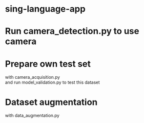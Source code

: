# sing-language-app

# Run camera_detection.py to use camera 

# Prepare own test set
with camera_acquisition.py  
and run model_validation.py to test this dataset 
# Dataset augmentation 
with data_augmentation.py

